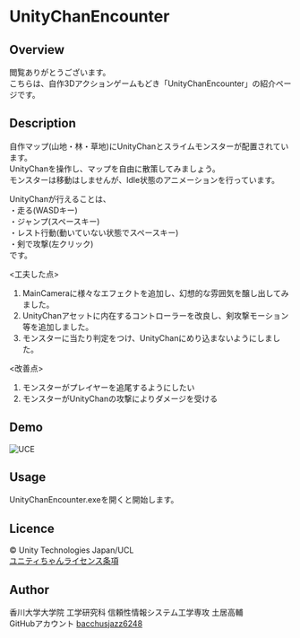 # UnityChanEncounter

## Overview
閲覧ありがとうございます。  
こちらは、自作3Dアクションゲームもどき「UnityChanEncounter」の紹介ページです。  

## Description
自作マップ(山地・林・草地)にUnityChanとスライムモンスターが配置されています。  
UnityChanを操作し、マップを自由に散策してみましょう。  
モンスターは移動はしませんが、Idle状態のアニメーションを行っています。 

UnityChanが行えることは、  
・走る(WASDキー)  
・ジャンプ(スペースキー)  
・レスト行動(動いていない状態でスペースキー)  
・剣で攻撃(左クリック)  
です。  

<工夫した点>  
1. MainCameraに様々なエフェクトを追加し、幻想的な雰囲気を醸し出してみました。  
2. UnityChanアセットに内在するコントローラーを改良し、剣攻撃モーション等を追加しました。
3. モンスターに当たり判定をつけ、UnityChanにめり込まないようにしました。

<改善点>
1. モンスターがプレイヤーを追尾するようにしたい
2. モンスターがUnityChanの攻撃によりダメージを受ける
## Demo
![UCE](https://user-images.githubusercontent.com/59596135/72954072-7a2a9f80-3dda-11ea-9add-753d04d46e73.PNG)
## Usage
UnityChanEncounter.exeを開くと開始します。
## Licence
© Unity Technologies Japan/UCL  
[ユニティちゃんライセンス条項](https://unity-chan.com/contents/guideline/)

## Author  
香川大学大学院 工学研究科 信頼性情報システム工学専攻 土居高輔  
GitHubアカウント [bacchusjazz6248](https://github.com/bacchusjazz6248)
